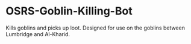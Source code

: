 # OSRS-Goblin-Killing-Bot
Kills goblins and picks up loot. Designed for use on the goblins between Lumbridge and Al-Kharid.
